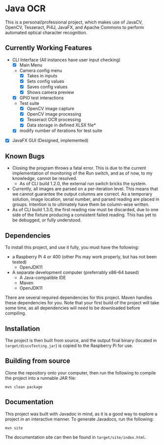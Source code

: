 # Java OCR

This is a personal/professional project, which makes use of JavaCV, OpenCV, Tesseract, Pi4J, JavaFX, and Apache Commons to perform automated optical character recognition.

## Currently Working Features

- CLI Interface (All instances have user input checking)
	- [x] Main Menu
	- Camera config menu
		- [x] Takes in inputs
		- [x] Sets config values
		- [x] Saves config values 
		- [x] Shows camera preview
	- [x] GPIO test interactions
	- Test suite
		- [x] OpenCV image capture
		- [x] OpenCV image processing
		- [x] Tesseract OCR processing 
		- [x] Data storage in defined XLSX file*
	- [x] modify number of iterations for test suite
- [x] JavaFX GUI (Designed, implemented)

## Known Bugs

- Closing the program throws a fatal error. This is due to the current implementation of monitoring of the Run switch, and as of now, to my knowledge, cannot be resolved.
	- As of CLI build 1.2.0, the external run switch bricks the system.
- Currently, all images are parsed on a per-iteration level. This means that we cannot guarantee the output columns are correct. As a temporary solution, image location, serial number, and parsed reading are placed in groups. Intention is to ultimately have them be column-wise written.
- As of CLI build 1.3.0, the first reading row must be discarded, due to one side of the fixture producing a consistent failed reading. This has yet to be debugged, or fully understood.

## Dependencies
To install this project, and use it fully, you must have the following:
- a Raspberry Pi 4 or 400 (other Pis may work properly, but has not been tested)
	- OpenJDK11
- A separate development computer (preferrably x86-64 based)
	- A Java-compatible IDE
	- Maven
	- OpenJDK11

There are several required dependencies for this project. Maven handles these dependencies for you. Note that your first build of the project will take some time, as all dependencies will need to be downloaded before compiling.

## Installation

The project is then built from source, and the output final binary (located in `target/discoTesting.jar`) is copied to the Raspberry Pi for use.

## Building from source

Clone the repository onto your computer, then run the following to compile the project into a runnable JAR file:

```
mvn clean package
```

## Documentation

This project was built with Javadoc in mind, as it is a good way to explore a project in an interactive manner. To generate Javadocs, run the following:

```
mvn site
```

The documentation site can then be found in `target/site/index.html`.
